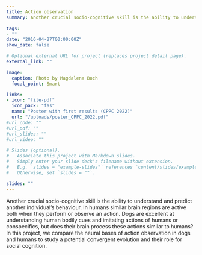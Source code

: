 ```yaml
---
title: Action observation
summary: Another crucial socio-cognitive skill is the ability to understand and predict another individual’s behaviour. In humans similar brain regions are active both when they perform or observe an action. Dogs are excellent at understanding human bodily cues and imitating actions of humans or conspecifics, but does their brain process these actions similar to humans? In this project, we compare the neural bases of action observation in dogs and humans to study a potential convergent evolution and their role for social cognition.

tags:
- ""
date: "2016-04-27T00:00:00Z"
show_date: false

# Optional external URL for project (replaces project detail page).
external_link: ""

image:
  caption: Photo by Magdalena Boch
  focal_point: Smart

links:
- icon: "file-pdf"
  icon_pack: "fas"
  name: "Poster with first results (CPPC 2022)"
  url: "/uploads/poster_CPPC_2022.pdf"
#url_code: ""
#url_pdf: ""
#url_slides: ""
#url_video: ""

# Slides (optional).
#   Associate this project with Markdown slides.
#   Simply enter your slide deck's filename without extension.
#   E.g. `slides = "example-slides"` references `content/slides/example-slides.md`.
#   Otherwise, set `slides = ""`.

slides: ""
---
```


Another crucial socio-cognitive skill is the ability to understand and predict another individual’s behaviour. In humans similar brain regions are active both when they perform or observe an action. Dogs are excellent at understanding human bodily cues and imitating actions of humans or conspecifics, but does their brain process these actions similar to humans? In this project, we compare the neural bases of action observation in dogs and humans to study a potential convergent evolution and their role for social cognition.
